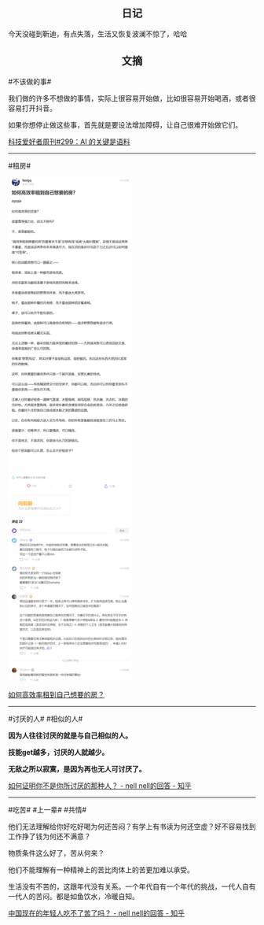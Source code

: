 ## <center>日记</center>

今天没碰到靳迪，有点失落，生活又恢复波澜不惊了，哈哈

## <center>文摘</center>

#不该做的事#

我们做的许多不想做的事情，实际上很容易开始做，比如很容易开始喝酒，或者很容易打开抖音。

如果你想停止做这些事，首先就是要设法增加障碍，让自己很难开始做它们。

[科技爱好者周刊#299：AI 的关键是语料](https://mp.weixin.qq.com/s/zhjYPTY03GDIvcP5Mbx-3Q)

---

#租房#

![如何高效率租到自己想要的房？](./articles/9adgq/如何高效率租到自己想要的房？.png)

[如何高效率租到自己想要的房？](https://afdian.net/p/ae7400400dd011efab3452540025c377)

---

#讨厌的人# #相似的人#

**因为人往往讨厌的就是与自己相似的人。**

**技能get越多，讨厌的人就越少。**

**无敌之所以寂寞，是因为再也无人可讨厌了。**

[如何证明你不是你所讨厌的那种人？ - nell nell的回答 - 知乎](https://www.zhihu.com/question/363131259/answer/1520967096)

---

#吃苦# #上一辈# #共情#

他们无法理解给你好吃好喝为何还苦闷？有学上有书读为何还空虚？好不容易找到工作挣了钱为何还不满意？

物质条件这么好了，苦从何来？

他们不能理解有一种精神上的苦比肉体上的苦更加难以承受。

生活没有不苦的，这跟年代没有关系。一个年代自有一个年代的挑战，一代人自有一代人的苦闷。都是如鱼饮水，冷暖自知。

[中国现在的年轻人吃不了苦了吗？ - nell nell的回答 - 知乎](https://www.zhihu.com/question/431571293/answer/1631364941)